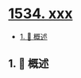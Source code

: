 # [1534. xxx](https://github.com/Tdahuyou/TNotes.leetcode/tree/main/notes/1534.%20xxx)

<!-- region:toc -->

- [1. 📝 概述](#1--概述)

<!-- endregion:toc -->

## 1. 📝 概述
